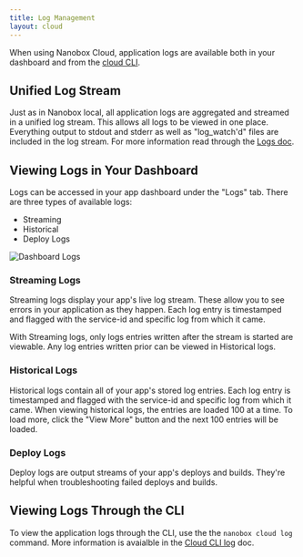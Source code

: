 ```yaml
---
title: Log Management
layout: cloud
---
```


When using Nanobox Cloud, application logs are available both in your dashboard and from the [cloud CLI](/cloud/cli/).

## Unified Log Stream
Just as in Nanobox local, all application logs are aggregated and streamed in a unified log stream. This allows all logs to be viewed in one place. Everything output to stdout and stderr as well as "log_watch'd" files are included in the log stream. For more information read through the [Logs doc](/getting-started/logs/).

## Viewing Logs in Your Dashboard
Logs can be accessed in your app dashboard under the "Logs" tab. There are three types of available logs:

- Streaming
- Historical
- Deploy Logs

![Dashboard Logs](/images/log-management-dashboard.png)

### Streaming Logs
Streaming logs display your app's live log stream. These allow you to see errors in your application as they happen. Each log entry is timestamped and flagged with the service-id and specific log from which it came.

With Streaming logs, only logs entries written after the stream is started are viewable. Any log entries written prior can be viewed in Historical logs.

### Historical Logs
Historical logs contain all of your app's stored log entries. Each log entry is timestamped and flagged with the service-id and specific log from which it came. When viewing historical logs, the entries are loaded 100 at a time. To load more, click the "View More" button and the next 100 entries will be loaded.

### Deploy Logs
Deploy logs are output streams of your app's deploys and builds. They're helpful when troubleshooting failed deploys and builds.

## Viewing Logs Through the CLI
To view the application logs through the CLI, use the the `nanobox cloud log` command. More information is avaialble in the [Cloud CLI log](/cloud/cli/log) doc.